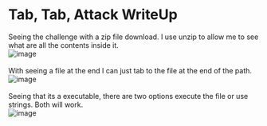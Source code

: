 # Tab, Tab, Attack WriteUp

Seeing the challenge with a zip file download. I use unzip to allow me to see what are all the contents inside it.</br>
![image](https://github.com/ShadowBringer007/CTF_Repository/assets/47370367/8e43c965-5638-4b97-a6e7-7db5061bfa1d)</br>
</br>
With seeing a file at the end I can just tab to the file at the end of the path.</br>
![image](https://github.com/ShadowBringer007/CTF_Repository/assets/47370367/e2ac8fa1-9d4a-4bed-b7de-8cff38430a3d)</br>
</br>
Seeing that its a executable, there are two options execute the file or use strings. Both will work.</br>
![image](https://github.com/ShadowBringer007/CTF_Repository/assets/47370367/e793a062-f23e-4625-aaad-688babd33942)
